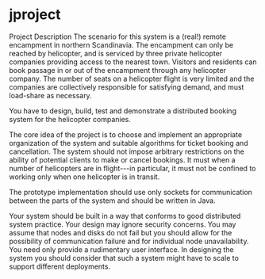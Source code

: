 jproject
========
Project Description
The scenario for this system is a (real!) remote encampment in northern Scandinavia. 
The encampment can only be reached by helicopter, and is serviced by three private 
helicopter companies providing access to the nearest town. Visitors and residents can 
book passage in or out of the encampment through any helicopter company. The number of 
seats on a helicopter flight is very limited and the companies are collectively responsible 
for satisfying demand, and must load-share as necessary.

You have to design, build, test and demonstrate a distributed booking system for the 
helicopter companies.

The core idea of the project is to choose and implement an appropriate organization of 
the system and suitable algorithms for ticket booking and cancellation. The system should 
not impose arbitrary restrictions on the ability of potential clients to make or cancel 
bookings. It must when a number of helicopters are in flight---in particular, it must not 
be confined to working only when one helicopter is in transit.

The prototype implementation should use only sockets for communication between the parts of 
the system and should be written in Java.

Your system should be built in a way that conforms to good distributed system practice. 
Your design may ignore security concerns. You may assume that nodes and disks do not fail 
but you should allow for the possibility of communication failure and for individual node 
unavailability. You need only provide a rudimentary user interface. In designing the system 
you should consider that such a system might have to scale to support different deployments.
